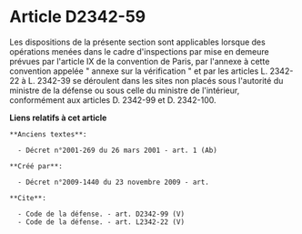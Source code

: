 # Article D2342-59

Les dispositions de la présente section sont applicables lorsque des opérations menées dans le cadre d'inspections par mise
en demeure prévues par l'article IX de la convention de Paris, par l'annexe à cette convention appelée " annexe sur la
vérification " et par les articles L. 2342-22 à L. 2342-39 se déroulent dans les sites non placés sous l'autorité du ministre
de la défense ou sous celle du ministre de l'intérieur, conformément aux articles D. 2342-99 et D. 2342-100.

**Liens relatifs à cet article**

	**Anciens textes**:

	  - Décret n°2001-269 du 26 mars 2001 - art. 1 (Ab)

	**Créé par**:

	  - Décret n°2009-1440 du 23 novembre 2009 - art.

	**Cite**:

	  - Code de la défense. - art. D2342-99 (V)
	  - Code de la défense. - art. L2342-22 (V)
